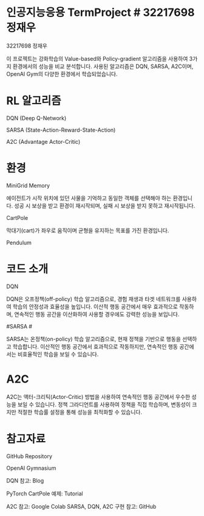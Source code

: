 # 인공지능응용 TermProject # 32217698 정재우
32217698 정재우


이 프로젝트는 강화학습의 Value-based와 Policy-gradient 알고리즘을 사용하여 3가지 환경에서의 성능을 비교 분석합니다. 사용된 알고리즘은 DQN, SARSA, A2C이며, OpenAI Gym의 다양한 환경에서 학습되었습니다.

# RL 알고리즘 #


DQN (Deep Q-Network)

SARSA (State-Action-Reward-State-Action)

A2C (Advantage Actor-Critic)

# 환경 #

MiniGrid Memory

에이전트가 시작 위치에 있던 사물을 기억하고 동일한 객체를 선택해야 하는 환경입니다. 성공 시 보상을 받고 환경이 재시작되며, 실패 시 보상을 받지 못하고 재시작됩니다.

CartPole

막대기(cart)가 좌우로 움직이며 균형을 유지하는 목표를 가진 환경입니다.

Pendulum



# 코드 소개 #
DQN

DQN은 오프정책(off-policy) 학습 알고리즘으로, 경험 재생과 타겟 네트워크를 사용하여 학습의 안정성과 효율성을 높입니다. 이산적 행동 공간에서 매우 효과적으로 작동하며, 연속적인 행동 공간을 이산화하여 사용할 경우에도 강력한 성능을 보입니다.

#SARSA #

SARSA는 온정책(on-policy) 학습 알고리즘으로, 현재 정책을 기반으로 행동을 선택하고 학습합니다. 이산적인 행동 공간에서 효과적으로 작동하지만, 연속적인 행동 공간에서는 비효율적인 학습을 보일 수 있습니다.

# A2C #
A2C는 액터-크리틱(Actor-Critic) 방법을 사용하여 연속적인 행동 공간에서 우수한 성능을 보일 수 있습니다. 정책 그라디언트를 사용하여 정책을 직접 학습하며, 변동성이 크지만 적절한 학습률 설정을 통해 성능을 최적화할 수 있습니다.

# 참고자료 #

GitHub Repository

OpenAI Gymnasium

DQN 참고: Blog

PyTorch CartPole 예제: Tutorial

A2C 참고: Google Colab
SARSA, DQN, A2C 구현 참고: GitHub
